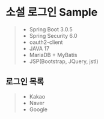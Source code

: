 소셜 로그인 Sample 
=
> * Spring Boot 3.0.5
> * Spring Security 6.0
> * oauth2-client
> * JAVA 17
> * MariaDB + MyBatis
> * JSP(Bootstrap, JQuery, jstl)

## 로그인 목록
> * Kakao
> * Naver
> * Google